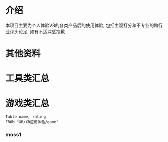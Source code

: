 

# 介绍

本项目主要为个人体验VR的各类产品后的使用体验, 包括主观打分和不专业的跨行业评头论足, 如有不适深感抱歉


# 其他资料


# 工具类汇总




# 游戏类汇总

``` dataview
Table name, rating
FROM "XR/XR应用体验/game"
```

### moss1